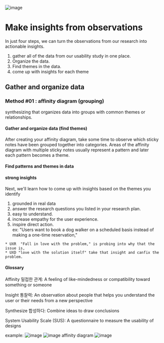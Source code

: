 ![image](https://github.com/minj2/ux-study/blob/3b4cd9b656b05458defc37f799b671b3ce76e4a8/CRS4-03-Analyzing-and-synthesizing-research-results/mjlee/images/227853800-c1835190-b711-440f-831f-63723ef74638.png)

# Make insights from observations
In just four steps, we can turn the observations from our research into actionable insights.
1. gather all of the data from our usability study in one place.
2. Organize the data. 
3. Find themes in the data.
4. come up with insights for each theme

## Gather and organize data

### Method #01 : affinity diagram (grouping)
synthesizing that organizes data into groups with common themes or relationships.

#### Gather and organize data (find themes)
After creating your affinity diagram, take some time to observe which sticky notes have been grouped together into categories. Areas of the affinity diagram with multiple sticky notes usually represent a pattern and later each pattern becomes a theme.

#### Find patterns and themes in data

#### strong insights
Next, we'll learn how to come up with insights based on the themes you identify
01.  grounded in real data
02. answer the research questions you listed in your research plan.
03. easy to understand.
04. increase empathy for the user experience.
05.  inspire direct action.  
          ex:  "Users want to book a dog walker on a scheduled basis instead of making a one-time reservation," 
          
    * UXR  "Fall in love with the problem," is probing into why that the issue is,
    * UXD "love with the solution itself" take that insight and canfix the problem.

#### Glossary

  Affinity 밀접한 관계: A feeling of like-mindedness or compatibility toward something or someone
 
  Insight 통찰력: An observation about people that helps you understand the user or their needs from a
new perspective

  Synthesize 합성하다: Combine ideas to draw conclusions

  System Usability Scale (SUS): A questionnaire to measure the usability of designs
  
  
example:
![image](https://github.com/minj2/ux-study/blob/3b4cd9b656b05458defc37f799b671b3ce76e4a8/CRS4-03-Analyzing-and-synthesizing-research-results/mjlee/images/227857496-dba378f7-dff4-4d7f-b586-517d8bf6ba3c.png)
![image](https://github.com/minj2/ux-study/blob/3b4cd9b656b05458defc37f799b671b3ce76e4a8/CRS4-03-Analyzing-and-synthesizing-research-results/mjlee/images/227857521-a6ea0428-8b7b-4286-beed-acbb41322230.png)
affinity diagram
![image](https://github.com/minj2/ux-study/blob/3b4cd9b656b05458defc37f799b671b3ce76e4a8/CRS4-03-Analyzing-and-synthesizing-research-results/mjlee/images/227857699-372b7996-b711-479c-b544-d65af9e86664.png)


